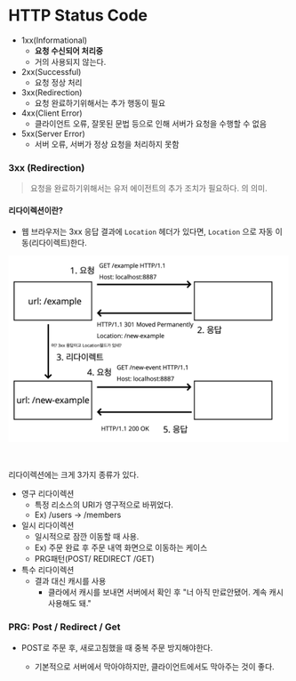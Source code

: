 # HTTP Status Code



- 1xx(Informational)
  - **요청 수신되어 처리중**
  - 거의 사용되지 않는다.
- 2xx(Successful)
  - 요청 정상 처리
- 3xx(Redirection)
  - 요청 완료하기위해서는 추가 행동이 필요
- 4xx(Client Error)
  - 클라이언트 오류, 잘못된 문법 등으로 인해 서버가 요청을 수행할 수 없음
- 5xx(Server Error)
  - 서버 오류, 서버가 정상 요청을 처리하지 못함



### 3xx (Redirection)

> 요청을 완료하기위해서는 유저 에이전트의 추가 조치가 필요하다. 의 의미.

#### 리다이렉션이란?

- 웹 브라우저는 3xx 응답 결과에 `Location` 헤더가 있다면, `Location` 으로 자동 이동(리다이렉트)한다.

![http10](../pic/http10.png)

<br>

리다이렉션에는 크게 3가지 종류가 있다.

- 영구 리다이렉션
  - 특정 리소스의 URI가 영구적으로 바뀌었다.
  - Ex) /users -> /members
- 일시 리다이렉션
  - 일시적으로 잠깐 이동할 때 사용.
  - Ex) 주문 완료 후 주문 내역 화면으로 이동하는 케이스
  - PRG패턴(POST/ REDIRECT /GET)
- 특수 리다이렉션
  - 결과 대신 캐시를 사용
    - 클라에서 캐시를 보내면 서버에서 확인 후 "너 아직 만료안됐어. 계속 캐시사용해도 돼."



### PRG: Post / Redirect / Get

- POST로 주문 후, 새로고침했을 때 중복 주문 방지해야한다.

  - 기본적으로 서버에서 막아야하지만, 클라이언트에서도 막아주는 것이 좋다.

  